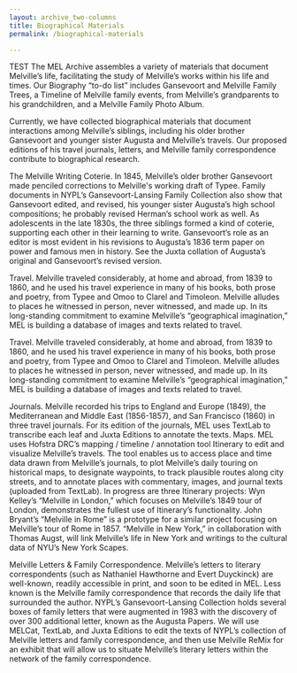 ```yaml
---
layout: archive_two-columns
title: Biographical Materials
permalink: /biographical-materials

---
```



TEST The MEL Archive assembles a variety of materials that document Melville’s life, facilitating the study of Melville’s works within his life and times.  Our Biography “to-do list” includes Gansevoort and Melville Family Trees, a Timeline of Melville family events, from Melville’s grandparents to his grandchildren, and a Melville Family Photo Album.

 Currently, we have collected biographical materials that document interactions among Melville’s siblings, including his older brother Gansevoort and younger sister Augusta and Melville’s travels. Our proposed editions of his travel journals, letters, and Melville family correspondence contribute to biographical research.

The Melville Writing Coterie. In 1845, Melville’s older brother Gansevoort made penciled corrections to Melville's working draft of Typee. Family documents in NYPL’s Gansevoort-Lansing Family Collection also show that Gansevoort edited, and revised, his younger sister Augusta’s high school compositions; he probably revised Herman’s school work as well. As adolescents in the late 1830s, the three siblings formed a kind of coterie, supporting each other in their learning to write. Gansevoort’s role as an editor is most evident in his revisions to Augusta’s 1836 term paper on power and famous men in history. See the Juxta collation of Augusta’s original and Gansevoort’s revised version.

Travel.  Melville traveled considerably, at home and abroad, from 1839 to 1860, and he used his travel experience in many of his books, both prose and poetry, from Typee and Omoo to Clarel and Timoleon.  Melville alludes to places he witnessed in person, never witnessed, and made up.  In its long-standing commitment to examine Melville’s “geographical imagination,” MEL is building a database of images and texts related to travel.

Travel.  Melville traveled considerably, at home and abroad, from 1839 to 1860, and he used his travel experience in many of his books, both prose and poetry, from Typee and Omoo to Clarel and Timoleon.  Melville alludes to places he witnessed in person, never witnessed, and made up.  In its long-standing commitment to examine Melville’s “geographical imagination,” MEL is building a database of images and texts related to travel.

Journals. Melville recorded his trips to England and Europe (1849), the Mediterranean and Middle East (1856-1857), and San Francisco (1860) in three travel journals. For its edition of the journals, MEL uses TextLab to transcribe each leaf and Juxta Editions to annotate the texts.
Maps.  MEL uses Hofstra DRC’s mapping / timeline / annotation tool Itinerary to edit and visualize Melville’s travels.  The tool enables us to access place and time data drawn from Melville’s journals, to plot Melville’s daily touring on historical maps, to designate waypoints, to track plausible routes along city streets, and to annotate places with commentary, images, and journal texts (uploaded from TextLab).  In progress are three Itinerary projects:
Wyn Kelley’s “Melville in London,” which focuses on Melville’s 1849 tour of London, demonstrates the fullest use of Itinerary’s functionality.
John Bryant’s “Melville in Rome” is a prototype for a similar project focusing on Melville’s tour of Rome in 1857.
 “Melville in New York,” in collaboration with Thomas Augst, will link Melville’s life in New York and writings to the cultural data of NYU’s New York Scapes.

Melville Letters & Family Correspondence.  Melville’s letters to literary correspondents (such as Nathaniel Hawthorne and Evert Duyckinck) are well-known, readily accessible in print, and soon to be edited in MEL.  Less known is the Melville family correspondence that records the daily life that surrounded the author.  NYPL’s Gansevoort-Lansing Collection holds several boxes of family letters that were augmented in 1983 with the discovery of over 300 additional letter, known as the Augusta Papers. We will use MELCat, TextLab, and Juxta Editions to edit the texts of NYPL’s collection of Melville letters and family correspondence, and then use Melville ReMix for an exhibit that will allow us to situate Melville’s literary letters within the network of the family correspondence.
